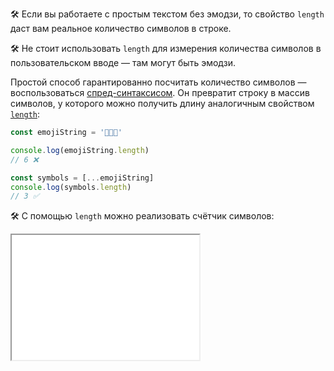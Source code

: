 🛠 Если вы работаете с простым текстом без эмодзи, то свойство `length` даст вам реальное количество символов в строке.

🛠 Не стоит использовать `length` для измерения количества символов в пользовательском вводе — там могут быть эмодзи.

Простой способ гарантированно посчитать количество символов — воспользоваться [спред-синтаксисом](/js/spread/). Он превратит строку в массив символов, у которого можно получить длину аналогичным свойством [`length`](/js/array-length/):

```js
const emojiString = '🙈🙉🙊'

console.log(emojiString.length)
// 6 ❌

const symbols = [...emojiString]
console.log(symbols.length)
// 3 ✅
```

🛠️ С помощью `length` можно реализовать счётчик символов:

<iframe title="String — свойство length — Дока" src="../demos/counter/" height="200"></iframe>
